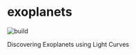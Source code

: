 # exoplanets



![build](https://github.com/bougeant/exoplanets/workflows/build/badge.svg?logo=github&logoColor=white)

Discovering Exoplanets using Light Curves
